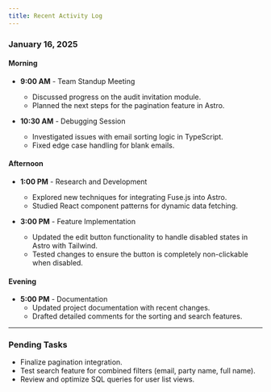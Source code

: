 ```yaml
---
title: Recent Activity Log
---
```

### January 16, 2025

#### Morning
- **9:00 AM** - Team Standup Meeting
  - Discussed progress on the audit invitation module.
  - Planned the next steps for the pagination feature in Astro.

- **10:30 AM** - Debugging Session
  - Investigated issues with email sorting logic in TypeScript.
  - Fixed edge case handling for blank emails.

#### Afternoon
- **1:00 PM** - Research and Development
  - Explored new techniques for integrating Fuse.js into Astro.
  - Studied React component patterns for dynamic data fetching.

- **3:00 PM** - Feature Implementation
  - Updated the edit button functionality to handle disabled states in Astro with Tailwind.
  - Tested changes to ensure the button is completely non-clickable when disabled.

#### Evening
- **5:00 PM** - Documentation
  - Updated project documentation with recent changes.
  - Drafted detailed comments for the sorting and search features.

---

### Pending Tasks
- Finalize pagination integration.
- Test search feature for combined filters (email, party name, full name).
- Review and optimize SQL queries for user list views.
